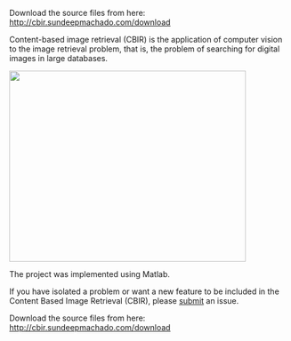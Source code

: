 Download the source files from here:
http://cbir.sundeepmachado.com/download



Content-based image retrieval (CBIR) is the application of computer vision to the image retrieval problem, that is, the problem of searching for digital images in large databases.


<a href='http://www.youtube.com/watch?feature=player_embedded&v=iWD0IyK9ddw' target='_blank'><img src='http://img.youtube.com/vi/iWD0IyK9ddw/0.jpg' width='425' height=344 /></a>

The project was implemented using Matlab.

If you have isolated a problem or want a new feature to be included in the Content Based Image Retrieval (CBIR), please <a href='http://code.google.com/p/cbir-in-matlab/issues/list'> submit</a> an issue.

Download the source files from here:
http://cbir.sundeepmachado.com/download